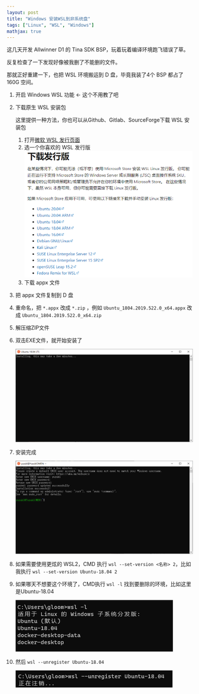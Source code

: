 ```yaml
---
layout: post
title: "Windows 安装WSL到非系统盘"
tags: ["Linux", "WSL", "Windows"]
mathjax: true
---
```



这几天开发 Allwinner D1 的 Tina SDK BSP，玩着玩着编译环境跑飞错误了草。


反复检查了一下发现好像被我删了不能删的文件。

那就正好重建一下，也把 WSL 环境搬运到 D 盘，毕竟我装了4个 BSP 都占了 160G 空间。

1. 开启 Windows WSL 功能 $\gets$ 这个不用教了吧

2. 下载原生 WSL 安装包

   这里提供一种方法，你也可以从Github、Gitlab、SourceForge下载 WSL 安装包

   1. 打开[微软 WSL 发行页面](https://docs.microsoft.com/zh-cn/windows/wsl/install-manual#downloading-distributions)
   2. 选一个你喜欢的 WSL 发行版
       ![image-20211226205044356](/assets/post/20211216/image-20211226205044356.png)
   4. 下载 appx 文件

3. 把 appx 文件复制到 D 盘

4. 重命名，把 `*.appx` 改成 `*.zip` ，例如 `Ubuntu_1804.2019.522.0_x64.appx` 改成 `Ubuntu_1804.2019.522.0_x64.zip` 

5. 解压缩ZIP文件

6. 双击EXE文件，就开始安装了

   ![image-20211226205637251](/assets/post/20211216/image-20211226205637251.png)

7. 安装完成

   ![image-20211226205941186](/assets/post/20211216/image-20211226205941186.png)

8. 如果需要使用更炫的 WSL2，CMD 执行 `wsl --set-version <名称> 2`，比如我执行 `wsl --set-version Ubuntu-18.04 2`

9. 如果哪天不想要这个环境了，CMD执行  `wsl -l` 找到要删除的环境，比如这里是Ubuntu-18.04

   ![image-20211226205752445](/assets/post/20211216/image-20211226205752445.png)

10. 然后 `wsl --unregister Ubuntu-18.04` 

    ![image-20211226205847499](/assets/post/20211216/image-20211226205847499.png)
